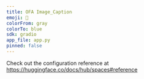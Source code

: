 ```yaml
---
title: OFA Image_Caption
emoji: 🐨
colorFrom: gray
colorTo: blue
sdk: gradio
app_file: app.py
pinned: false
---
```


Check out the configuration reference at https://huggingface.co/docs/hub/spaces#reference
